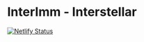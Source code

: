 # InterImm - Interstellar

[![Netlify Status](https://api.netlify.com/api/v1/badges/19a4fcdb-9752-4a83-9100-e20111b121bc/deploy-status)](https://app.netlify.com/sites/interimm-galaxy/deploys)

